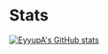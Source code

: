 # Stats

[![EyyupA's GitHub stats](https://github-readme-stats.vercel.app/api?username=EyyupA)](https://github.com/EyyupA/github-readme-stats)
